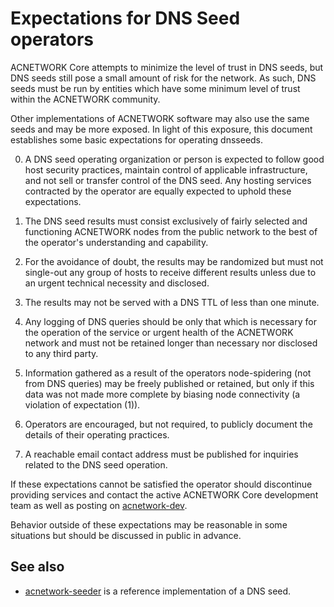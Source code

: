 Expectations for DNS Seed operators
====================================

ACNETWORK Core attempts to minimize the level of trust in DNS seeds,
but DNS seeds still pose a small amount of risk for the network.
As such, DNS seeds must be run by entities which have some minimum
level of trust within the ACNETWORK community.

Other implementations of ACNETWORK software may also use the same
seeds and may be more exposed. In light of this exposure, this
document establishes some basic expectations for operating dnsseeds.

0. A DNS seed operating organization or person is expected to follow good
host security practices, maintain control of applicable infrastructure,
and not sell or transfer control of the DNS seed. Any hosting services
contracted by the operator are equally expected to uphold these expectations.

1. The DNS seed results must consist exclusively of fairly selected and
functioning ACNETWORK nodes from the public network to the best of the
operator's understanding and capability.

2. For the avoidance of doubt, the results may be randomized but must not
single-out any group of hosts to receive different results unless due to an
urgent technical necessity and disclosed.

3. The results may not be served with a DNS TTL of less than one minute.

4. Any logging of DNS queries should be only that which is necessary
for the operation of the service or urgent health of the ACNETWORK
network and must not be retained longer than necessary nor disclosed
to any third party.

5. Information gathered as a result of the operators node-spidering
(not from DNS queries) may be freely published or retained, but only
if this data was not made more complete by biasing node connectivity
(a violation of expectation (1)).

6. Operators are encouraged, but not required, to publicly document the
details of their operating practices.

7. A reachable email contact address must be published for inquiries
related to the DNS seed operation.

If these expectations cannot be satisfied the operator should
discontinue providing services and contact the active ACNETWORK
Core development team as well as posting on
[acnetwork-dev](https://groups.google.com/forum/#!forum/acnetwork-dev).

Behavior outside of these expectations may be reasonable in some
situations but should be discussed in public in advance.

See also
----------
- [acnetwork-seeder](https://github.com/pooler/acnetwork-seeder) is a reference implementation of a DNS seed.
